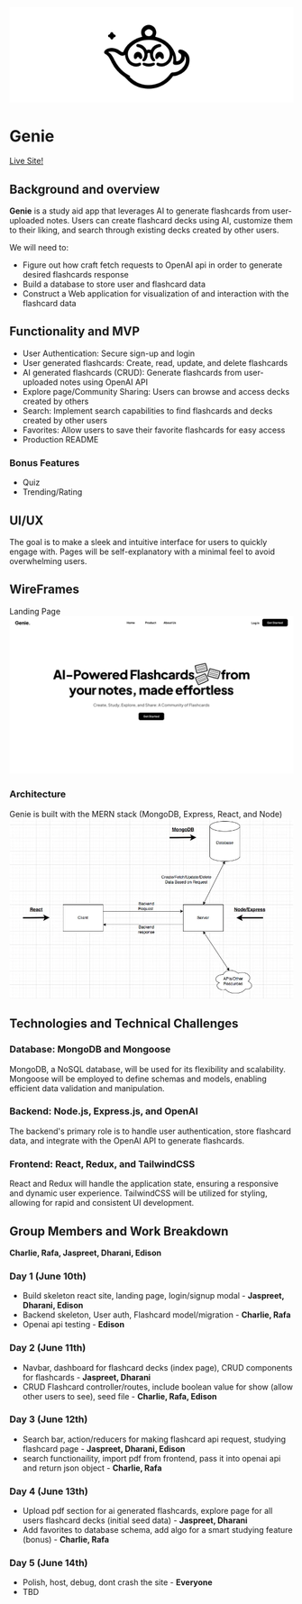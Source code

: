 <p align="center">
    <img width="900" src="https://github.com/FlashGenie/genie-app/blob/main/banner.png" alt="Genie logo">
</p>

# Genie
[Live Site!](https://genie-7kp5.onrender.com/)
## Background and overview
**Genie** is a study aid app that leverages AI to generate flashcards from user-uploaded notes. Users can create flashcard decks using AI, customize them to their liking, and search through existing decks created by other users.

We will need to:
- Figure out how craft fetch requests to OpenAI api in order to generate desired flashcards response
- Build a database to store user and flashcard data
- Construct a Web application for visualization of and interaction with the flashcard data

## Functionality and MVP
- User Authentication: Secure sign-up and login
- User generated flashcards: Create, read, update, and delete flashcards
- AI generated flashcards (CRUD): Generate flashcards from user-uploaded notes using OpenAI API
- Explore page/Community Sharing: Users can browse and access decks created by others
- Search: Implement search capabilities to find flashcards and decks created by other users
- Favorites: Allow users to save their favorite flashcards for easy access
- Production README

### Bonus Features
- Quiz
- Trending/Rating

## UI/UX
The goal is to make a sleek and intuitive interface for users to quickly engage with. Pages will be self-explanatory with a minimal feel to avoid overwhelming users.

## WireFrames
Landing Page
![Landing Page](https://github.com/FlashGenie/genie-app/blob/main/landing-page.png)

### Architecture
Genie is built with the MERN stack (MongoDB, Express, React, and Node)
![Architecture](https://github.com/FlashGenie/genie-app/blob/main/architecture.png)

## Technologies and Technical Challenges

### Database: MongoDB and Mongoose
MongoDB, a NoSQL database, will be used for its flexibility and scalability. Mongoose will be employed to define schemas and models, enabling efficient data validation and manipulation.

### Backend: Node.js, Express.js, and OpenAI
The backend's primary role is to handle user authentication, store flashcard data, and integrate with the OpenAI API to generate flashcards.

### Frontend: React, Redux, and TailwindCSS
React and Redux will handle the application state, ensuring a responsive and dynamic user experience. TailwindCSS will be utilized for styling, allowing for rapid and consistent UI development.

## Group Members and Work Breakdown
**Charlie, Rafa, Jaspreet, Dharani, Edison**

### Day 1 (June 10th)
- Build skeleton react site, landing page, login/signup modal - **Jaspreet, Dharani, Edison**
- Backend skeleton, User auth, Flashcard model/migration - **Charlie, Rafa**
- Openai api testing - **Edison**

### Day 2 (June 11th)
- Navbar, dashboard for flashcard decks (index page), CRUD components for flashcards - **Jaspreet, Dharani**
- CRUD Flashcard controller/routes, include boolean value for show (allow other users to see), seed file - **Charlie, Rafa, Edison**

### Day 3 (June 12th)
- Search bar, action/reducers for making flashcard api request, studying flashcard page - **Jaspreet, Dharani, Edison**
- search functionaility, import pdf from frontend, pass it into openai api and return json object - **Charlie, Rafa**

### Day 4 (June 13th) 
- Upload pdf section for ai generated flashcards, explore page for all users flashcard decks (initial seed data) - **Jaspreet, Dharani**
- Add favorites to database schema, add algo for a smart studying feature (bonus) - **Charlie, Rafa**

### Day 5 (June 14th)
- Polish, host, debug, dont crash the site - **Everyone**
- TBD
